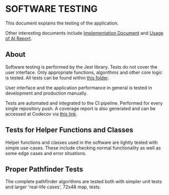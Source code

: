 # SOFTWARE TESTING

This document explains the testing of the application.

Other interesting documents include [Implementation Document](https://github.com/joonarafael/visualpathfinder/tree/main/documentation/implementation_document.md "Implementation Document") and [Usage of AI Report](https://github.com/joonarafael/visualpathfinder/tree/main/documentation/usage_of_ai_report.md "Usage of AI Report").

## About

Software testing is performed by the Jest library. Tests do not cover the user interface. Only appropriate functions, algorithms and other core logic is tested. All tests can be found within [this folder](https://github.com/joonarafael/visualpathfinder/tree/main/__tests__/ "Jest testing folder").

User interface and the application performance in general is tested in development and production manually.

Tests are automated and integrated to the CI pipeline. Performed for every single repository push. A coverage report is also generated and can be accessed at Codecov via [this link](https://app.codecov.io/gh/joonarafael/visualpathfinder "Codecov report").

## Tests for Helper Functions and Classes

Helper functions and classes used in the software are lightly tested with simple use-cases. These include checking normal functionality as well as some edge cases and error situations.

## Proper Pathfinder Tests

The complete pathfinder algorithms are tested both with simpler unit tests and larger 'real-life cases', 72x48 map, tests.
